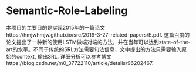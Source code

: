 # Semantic-Role-Labeling
本项目的主要目的是实现2015年的一篇论文https://hmjwhmjw.github.io/src/2019-3-27-related-papers/E.pdf. 这篇百度的论文提出了一种新的使用LSTM做端对端的方法，并在当年可以达到state-of-the-art的水平。不同于传统的SRL方法需要句法信息，文中提出的方法只需要输入原始的context, 输出SRL. 详细分析可以参考博文https://blog.csdn.net/m0_37722110/article/details/96202467.
